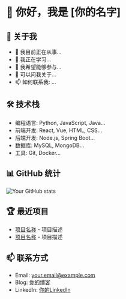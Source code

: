 # 👋 你好，我是 [你的名字]

## 🚀 关于我
- 🔭 我目前正在从事...
- 🌱 我正在学习...
- 👯 我希望能够参与...
- 💬 可以问我关于...
- 📫 如何联系我: ...

## 🛠 技术栈
- 编程语言: Python, JavaScript, Java...
- 前端开发: React, Vue, HTML, CSS...
- 后端开发: Node.js, Spring Boot...
- 数据库: MySQL, MongoDB...
- 工具: Git, Docker...

## 📊 GitHub 统计
![Your GitHub stats](https://github-readme-stats.vercel.app/api?username=你的用户名&show_icons=true&theme=radical)

## 🏆 最近项目
- [项目名称](项目链接) - 项目描述
- [项目名称](项目链接) - 项目描述

## 📫 联系方式
- Email: your.email@example.com
- Blog: [你的博客](博客链接)
- LinkedIn: [你的LinkedIn](LinkedIn链接) 
